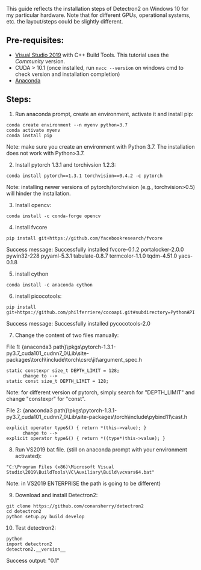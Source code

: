 This guide reflects the installation steps of Detectron2 on Windows 10 for my particular hardware. Note that for different GPUs, operational systems, etc. the layout/steps could be slightly different.

## Pre-requisites: 
* [Visual Studio 2019](https://visualstudio.microsoft.com/vs/) with C++ Build Tools. This tutorial uses the *Community* version. 
* CUDA > 10.1 (once installed, run ```nvcc --version``` on windows cmd to check version and installation completion)
* [Anaconda](https://www.anaconda.com/products/individual)

## Steps: 

1. Run anaconda prompt, create an environment, activate it and install pip: 
```
conda create environment --n myenv python=3.7
conda activate myenv
conda install pip
```
Note: make sure you create an environment with Python 3.7. The installation does not work with Python>3.7.

2. Install pytorch 1.3.1 and torchivsion 1.2.3:
```
conda install pytorch==1.3.1 torchvision==0.4.2 -c pytorch 
```
Note: installing newer versions of pytorch/torchvision (e.g., torchvision>0.5) will hinder the installation. 

3. Install opencv:
```
conda install -c conda-forge opencv
```

4. install fvcore
```
pip install git+https://github.com/facebookresearch/fvcore
```
Success message: Successfully installed fvcore-0.1.2 portalocker-2.0.0 pywin32-228 pyyaml-5.3.1 tabulate-0.8.7 termcolor-1.1.0 tqdm-4.51.0 yacs-0.1.8

5. install cython
```
conda install -c anaconda cython
```
6. install picocotools:
```
pip install git+https://github.com/philferriere/cocoapi.git#subdirectory=PythonAPI
```
Success message: Successfully installed pycocotools-2.0

7. Change the content of two files manually:

File 1: 
  {anaconda3 path}\pkgs\pytorch-1.3.1-py3.7_cuda101_cudnn7_0\Lib\site-packages\torch\include\torch\csrc\jit\argument_spec.h
```
static constexpr size_t DEPTH_LIMIT = 128; 
      change to -->
static const size_t DEPTH_LIMIT = 128;
```
Note: for different version of pytorch, simply search for "DEPTH_LIMIT" and change "constexpr" for "const".

File 2: 
  {anaconda3 path}\pkgs\pytorch-1.3.1-py3.7_cuda101_cudnn7_0\Lib\site-packages\torch\include\pybind11\cast.h
```
explicit operator type&() { return *(this->value); }
      change to -->
explicit operator type&() { return *((type*)this->value); }
```
    
8. Run VS2019 bat file.
(still on anaconda prompt with your environment activated):
```
"C:\Program Files (x86)\Microsoft Visual Studio\2019\BuildTools\VC\Auxiliary\Build\vcvars64.bat" 
```
Note: in VS2019 ENTERPRISE the path is going to be different)

9. Download and install Detectron2:
```
git clone https://github.com/conansherry/detectron2
cd detectron2
python setup.py build develop
```
 
10. Test detectron2: 
```
python
import detectron2
detectron2.__version__
```
Success output: "0.1"



